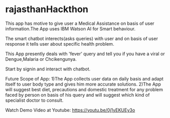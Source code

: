 # rajasthanHackthon

This app has motive to  give user a Medical Assistance on basis of user information.The App uses IBM Watson AI for Smart behaviour.

The smart chatbot interects(asks queries) with user and on basis of user response it tells user about specific health problem.

This App presently deals with 'fever' query and tell you if you have a viral or Dengue,Malaria or Chcikengunya.

Start by signin and interact with chatbot.

Future Scope of App:
1)The App collects user data on daily basis and adapt itself to user body type and gives him more accurate solutions.
2)The App will  suggest best diet, precautions and domestic  treatment for any problem faced by person on basis of his query and will suggest  which kind of specialist doctor to consult.

Watch Demo Video at Youtube:
https://youtu.be/0j1yEKUEy3o

